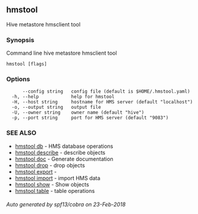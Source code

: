 ## hmstool

Hive metastore hmsclient tool

### Synopsis

Command line hive metastore hmsclient tool

```
hmstool [flags]
```

### Options

```
      --config string   config file (default is $HOME/.hmstool.yaml)
  -h, --help            help for hmstool
  -H, --host string     hostname for HMS server (default "localhost")
  -o, --output string   output file
  -U, --owner string    owner name (default "hive")
  -p, --port string     port for HMS server (default "9083")
```

### SEE ALSO

* [hmstool db](hmstool_db.md)	 - HMS database operations
* [hmstool describe](hmstool_describe.md)	 - describe objects
* [hmstool doc](hmstool_doc.md)	 - Generate documentation
* [hmstool drop](hmstool_drop.md)	 - drop objects
* [hmstool export](hmstool_export.md)	 - 
* [hmstool import](hmstool_import.md)	 - import HMS data
* [hmstool show](hmstool_show.md)	 - Show objects
* [hmstool table](hmstool_table.md)	 - table operations

###### Auto generated by spf13/cobra on 23-Feb-2018
